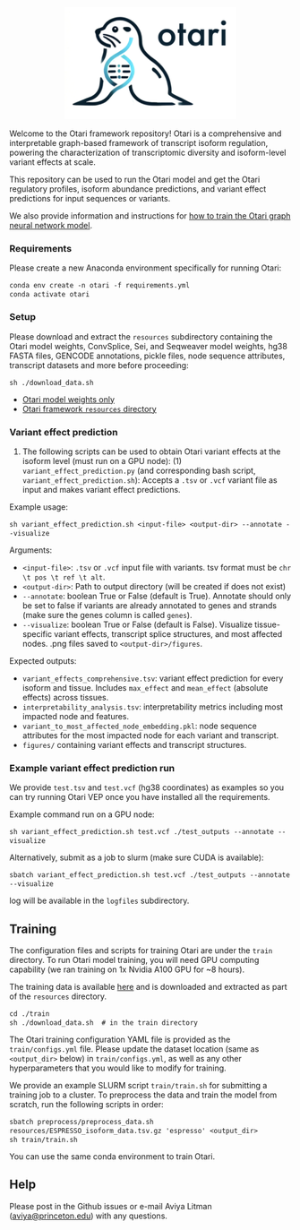 <p align="center">
  <img height="200" src="images/logo.png">
</p>


Welcome to the Otari framework repository! Otari is a comprehensive and interpretable graph-based framework of transcript isoform regulation, powering the characterization of transcriptomic diversity and isoform-level variant effects at scale.

This repository can be used to run the Otari model and get the Otari regulatory profiles, isoform abundance predictions, and variant effect predictions for input sequences or variants.

We also provide information and instructions for [how to train the Otari graph neural network model](#training). 

### Requirements

Please create a new Anaconda environment specifically for running Otari: 

```
conda env create -n otari -f requirements.yml
conda activate otari
```

### Setup

Please download and extract the `resources` subdirectory containing the Otari model weights, ConvSplice, Sei, and Seqweaver model weights, hg38 FASTA files, GENCODE annotations, pickle files, node sequence attributes, transcript datasets and more before proceeding:

```
sh ./download_data.sh
```

- [Otari model weights only](https://doi.org/10.5281/zenodo.4906996)
- [Otari framework `resources` directory](https://doi.org/10.5281/zenodo.4906961)


### Variant effect prediction

1. The following scripts can be used to obtain Otari variant effects at the isoform level (must run on a GPU node):
(1) `variant_effect_prediction.py` (and corresponding bash script, `variant_effect_prediction.sh`): Accepts a `.tsv` or `.vcf` variant file as input and makes variant effect predictions.

Example usage:
```
sh variant_effect_prediction.sh <input-file> <output-dir> --annotate --visualize
```

Arguments:
- `<input-file>`: `.tsv` or `.vcf` input file with variants. tsv format must be `chr \t pos \t ref \t alt`.
- `<output-dir>`: Path to output directory (will be created if does not exist)
- `--annotate`: boolean True or False (default is True). Annotate should only be set to false if variants are already annotated to genes and strands (make sure the genes column is called `genes`).
- `--visualize`: boolean True or False (default is False). Visualize tissue-specific variant effects, transcript splice structures, and most affected nodes. .png files saved to `<output-dir>/figures`. 

Expected outputs:
-  `variant_effects_comprehensive.tsv`: variant effect prediction for every isoform and tissue. Includes `max_effect` and `mean_effect` (absolute effects) across tissues. 
- `interpretability_analysis.tsv`: interpretability metrics including most impacted node and features.
- `variant_to_most_affected_node_embedding.pkl`: node sequence attributes for the most impacted node for each variant and transcript.
- `figures/` containing variant effects and transcript structures.

### Example variant effect prediction run

We provide `test.tsv` and `test.vcf` (hg38 coordinates) as examples so you can try running Otari VEP once you have installed all the requirements. 

Example command run on a GPU node:
```
sh variant_effect_prediction.sh test.vcf ./test_outputs --annotate --visualize
```

Alternatively, submit as a job to slurm (make sure CUDA is available):
```
sbatch variant_effect_prediction.sh test.vcf ./test_outputs --annotate --visualize
```
log will be available in the `logfiles` subdirectory.

## Training

The configuration files and scripts for training Otari are under the `train` directory. To run Otari model training, you will need GPU computing capability (we ran training on 1x Nvidia A100 GPU for ~8 hours). 

The training data is available [here](https://doi.org/10.5281/zenodo.4907037) and is downloaded and extracted as part of the `resources` directory. 

```
cd ./train
sh ./download_data.sh  # in the train directory
```

The Otari training configuration YAML file is provided as the `train/configs.yml` file. Please update the dataset location (same as `<output_dir>` below) in `train/configs.yml`, as well as any other hyperparameters that you would like to modify for training.

We provide an example SLURM script `train/train.sh` for submitting a training job to a cluster. To preprocess the data and train the model from scratch, run the following scripts in order:
```
sbatch preprocess/preprocess_data.sh resources/ESPRESSO_isoform_data.tsv.gz 'espresso' <output_dir>
sh train/train.sh
```

You can use the same conda environment to train Otari.

## Help 
Please post in the Github issues or e-mail Aviya Litman (aviya@princeton.edu) with any questions. 

